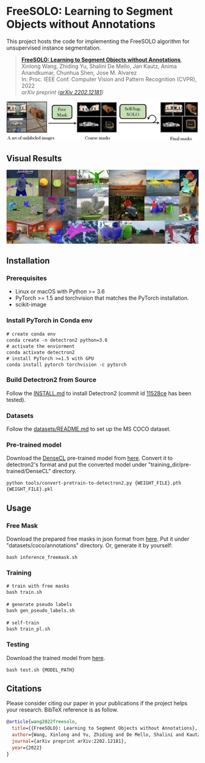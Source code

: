 
# FreeSOLO: Learning to Segment Objects without Annotations

This project hosts the code for implementing the FreeSOLO algorithm for unsupervised instance segmentation.

> [**FreeSOLO: Learning to Segment Objects without Annotations**](https://arxiv.org/abs/2202.12181),  
> Xinlong Wang, Zhiding Yu, Shalini De Mello, Jan Kautz, Anima Anandkumar, Chunhua Shen, Jose M. Alvarez  
> In: Proc. IEEE Conf. Computer Vision and Pattern Recognition (CVPR), 2022  
> *arXiv preprint ([arXiv 2202.12181](https://arxiv.org/abs/2202.12181))*  

![pipeline](demo/pipeline.jpg)

## Visual Results

![vis](demo/vis.jpg)


## Installation

### Prerequisites

- Linux or macOS with Python >= 3.6
- PyTorch >= 1.5 and torchvision that matches the PyTorch installation.
- scikit-image

### Install PyTorch in Conda env

```shell
# create conda env
conda create -n detectron2 python=3.6
# activate the enviorment
conda activate detectron2
# install PyTorch >=1.5 with GPU
conda install pytorch torchvision -c pytorch
```

### Build Detectron2 from Source

Follow the [INSTALL.md](https://github.com/facebookresearch/detectron2/blob/master/INSTALL.md) to install Detectron2 (commit id [11528ce](https://github.com/facebookresearch/detectron2/tree/11528ce083dc9ff83ee3a8f9086a1ef54d2a402f) has been tested).


### Datasets

Follow the [datasets/README.md](https://github.com/facebookresearch/detectron2/blob/master/datasets/README.md) to set up the MS COCO dataset.

### Pre-trained model

Download the [DenseCL](https://github.com/WXinlong/DenseCL) pre-trained model from [here](https://cloudstor.aarnet.edu.au/plus/s/hdAg5RYm8NNM2QP/download). Convert it to detectron2's format and put the converted model under "training_dir/pre-trained/DenseCL" directory.

```shell
python tools/convert-pretrain-to-detectron2.py {WEIGHT_FILE}.pth {WEIGHT_FILE}.pkl
```



## Usage

### Free Mask
Download the prepared free masks in json format from [here](https://cloudstor.aarnet.edu.au/plus/s/AGcBm8cbqTWEKRS/download). Put it under "datasets/coco/annotations" directory. Or, generate it by yourself:

```shell
bash inference_freemask.sh
```

### Training

```shell
# train with free masks
bash train.sh

# generate pseudo labels
bash gen_pseudo_labels.sh

# self-train
bash train_pl.sh
```

### Testing
Download the trained model from [here](https://cloudstor.aarnet.edu.au/plus/s/V8C0onE5H63x3RD/download).

```shell
bash test.sh {MODEL_PATH}
```



## Citations
Please consider citing our paper in your publications if the project helps your research. BibTeX reference is as follow.
```BibTeX
@article{wang2022freesolo,
  title={{FreeSOLO}: Learning to Segment Objects without Annotations},
  author={Wang, Xinlong and Yu, Zhiding and De Mello, Shalini and Kautz, Jan and Anandkumar, Anima and Shen, Chunhua and Alvarez, Jose M},
  journal={arXiv preprint arXiv:2202.12181},
  year={2022}
}

```
